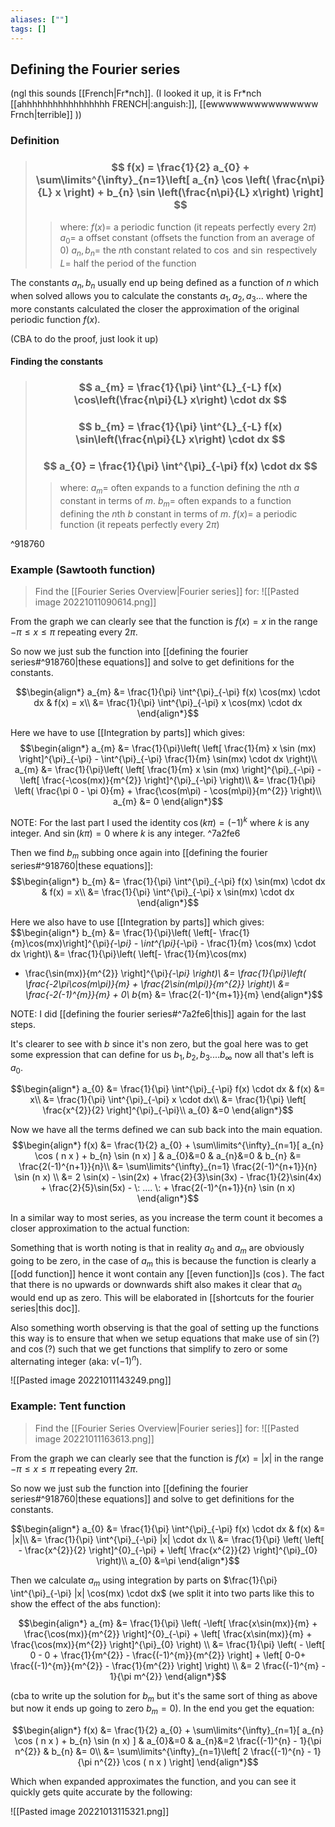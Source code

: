 ```yaml
---
aliases: [""]
tags: []
---
```


## Defining the Fourier series
(ngl this sounds [[French|Fr*nch]]. (I looked it up, it is Fr\*nch [[ahhhhhhhhhhhhhhhhh FRENCH|:anguish:]], [[ewwwwwwwwwwwwwww Frnch|terrible]] ))

### Definition

> ### $$ f(x) = \frac{1}{2} a_{0} + \sum\limits^{\infty}_{n=1}\left[ a_{n} \cos \left( \frac{n\pi}{L} x \right) + b_{n} \sin \left(\frac{n\pi}{L} x\right) \right] $$ 
>> where:
>> $f(x)=$ a periodic function (it repeats perfectly every $2\pi$)
>> $a_{0}=$ a offset constant (offsets the function from an average of 0)
>> $a_{n},b_{n}=$ the $n$th constant related to $\cos$ and $\sin$ respectively
>> $L=$ half the period of the function

The constants $a_{n},b_{n}$ usually end up being defined as a function of $n$ which when solved allows you to calculate the constants $a_{1},a_{2},a_{3}...$ where the more constants calculated the closer the approximation of the original periodic function $f(x)$.

(CBA to do the proof, just look it up)

#### Finding the constants

> ### $$ a_{m} = \frac{1}{\pi} \int^{L}_{-L} f(x) \cos\left(\frac{n\pi}{L} x\right) \cdot dx $$ 
> ### $$ b_{m} = \frac{1}{\pi} \int^{L}_{-L} f(x) \sin\left(\frac{n\pi}{L} x\right) \cdot dx $$ 
> ### $$ a_{0} = \frac{1}{\pi} \int^{\pi}_{-\pi} f(x) \cdot dx $$
>> where:
>> $a_{m}=$ often expands to a function defining the $n$th $a$ constant in terms of $m$.
>> $b_{m}=$ often expands to a function defining the $n$th $b$ constant in terms of $m$.
>> $f(x)=$ a periodic function (it repeats perfectly every $2\pi$)

^918760

### Example (Sawtooth function)
> Find the [[Fourier Series Overview|Fourier series]] for:
> ![[Pasted image 20221011090614.png]]

From the graph we can clearly see that the function is $f(x)=x$ in the range $-\pi\leq x \leq \pi$ repeating every $2\pi$. 

So now we just sub the function into [[defining the fourier series#^918760|these equations]] and solve to get definitions for the constants.

$$\begin{align*}
a_{m} &= \frac{1}{\pi} \int^{\pi}_{-\pi} f(x) \cos(mx) \cdot dx & f(x) = x\\
&= \frac{1}{\pi} \int^{\pi}_{-\pi} x \cos(mx) \cdot dx
\end{align*}$$

Here we have to use [[Integration by parts]] which gives:
$$\begin{align*}
a_{m} &= \frac{1}{\pi}\left(  \left[ \frac{1}{m} x \sin (mx) \right]^{\pi}_{-\pi} - \int^{\pi}_{-\pi} \frac{1}{m} \sin(mx) \cdot dx \right)\\
a_{m} &= \frac{1}{\pi}\left(  \left[ \frac{1}{m} x \sin (mx) \right]^{\pi}_{-\pi} - \left[ \frac{-\cos(mx)}{m^{2}}    
\right]^{\pi}_{-\pi} \right)\\
&= \frac{1}{\pi} \left( \frac{\pi 0 - \pi 0}{m} + \frac{\cos(m\pi) - \cos(m\pi)}{m^{2}} \right)\\
a_{m} &= 0
\end{align*}$$

NOTE: For the last part I used the identity $\cos(k\pi)=(-1)^{k}$ where $k$ is any integer. And $\sin(k\pi)=0$ where $k$ is any integer. ^7a2fe6

Then we find $b_{m}$ subbing once again into [[defining the fourier series#^918760|these equations]]:
$$\begin{align*}
b_{m} &= \frac{1}{\pi} \int^{\pi}_{-\pi} f(x) \sin(mx) \cdot dx & f(x) = x\\
&= \frac{1}{\pi} \int^{\pi}_{-\pi} x \sin(mx) \cdot dx
\end{align*}$$

Here we also have to use [[Integration by parts]] which gives:
$$\begin{align*}
b_{m} &= \frac{1}{\pi}\left(  \left[- \frac{1}{m}\cos(mx)\right]^{\pi}_{-\pi} - \int^{\pi}_{-\pi} - \frac{1}{m} \cos(mx) \cdot dx \right)\\
 &= \frac{1}{\pi}\left(  \left[- \frac{1}{m}\cos(mx) 
+ \frac{\sin(mx)}{m^{2}} \right]^{\pi}_{-\pi} \right)\\
 &= \frac{1}{\pi}\left( \frac{-2\pi\cos(m\pi)}{m} + \frac{2\sin(m\pi)}{m^{2}} \right)\\
&= \frac{-2(-1)^{m}}{m} + 0\\
b_{m} &= \frac{2(-1)^{m+1}}{m}
\end{align*}$$

NOTE: I did [[defining the fourier series#^7a2fe6|this]] again for the last steps.

It's clearer to see with $b$ since it's non zero, but the goal here was to get some expression that can define for us $b_{1},b_{2},b_{3}....b_{\infty}$ now all that's left is $a_{0}$.

$$\begin{align*}
a_{0} &= \frac{1}{\pi} \int^{\pi}_{-\pi} f(x) \cdot dx & f(x) &=  x\\
 &= \frac{1}{\pi} \int^{\pi}_{-\pi} x \cdot dx\\
&= \frac{1}{\pi} \left[ \frac{x^{2}}{2} \right]^{\pi}_{-\pi}\\
a_{0} &=0
\end{align*}$$

Now we have all the terms defined we can sub back into the main equation.
$$\begin{align*}
f(x) &= \frac{1}{2} a_{0} + \sum\limits^{\infty}_{n=1}[ a_{n} \cos ( n x ) + b_{n} \sin (n x) ] & a_{0}&=0 & a_{n}&=0 & b_{n} &= \frac{2(-1)^{n+1}}{n}\\
&= \sum\limits^{\infty}_{n=1} \frac{2(-1)^{n+1}}{n} \sin (n x) \\
&= 2 \sin(x) - \sin(2x) + \frac{2}{3}\sin(3x) - \frac{1}{2}\sin(4x) + \frac{2}{5}\sin(5x) - \: .... \: + \frac{2(-1)^{n+1}}{n} \sin (n x)
\end{align*}$$

In a similar way to most series, as you increase the term count it becomes a closer approximation to the actual function:

Something that is worth noting is that in reality $a_{0}$ and $a_{m}$ are obviously going to be zero, in the case of $a_{m}$ this is because the function is clearly a [[odd function]] hence it wont contain any [[even function]]s ($\cos$). The fact that there is no upwards or downwards shift also makes it clear that $a_{0}$ would end up as zero. This will be elaborated in [[shortcuts for the fourier series|this doc]].

Also something worth observing is that the goal of setting up the functions this way is to ensure that when we setup equations that make use of $\sin(?)$ and $\cos(?)$ such that we get functions that simplify to zero or some alternating integer (aka: v$(-1)^{n}$).

![[Pasted image 20221011143249.png]]



### Example: Tent function

> Find the [[Fourier Series Overview|Fourier series]] for:
> ![[Pasted image 20221011163613.png]]

From the graph we can clearly see that the function is $f(x)=|x|$ in the range $-\pi\leq x \leq \pi$ repeating every $2\pi$. 

So now we just sub the function into [[defining the fourier series#^918760|these equations]] and solve to get definitions for the constants.

$$\begin{align*}
a_{0} &= \frac{1}{\pi} \int^{\pi}_{-\pi} f(x) \cdot dx & f(x) &=  |x|\\
 &= \frac{1}{\pi} \int^{\pi}_{-\pi} |x| \cdot dx  \\
&= \frac{1}{\pi} \left( \left[ - \frac{x^{2}}{2} \right]^{0}_{-\pi} + \left[ \frac{x^{2}}{2} \right]^{\pi}_{0} \right)\\
a_{0} &=\pi
\end{align*}$$

Then we calculate $a_{m}$ using integration by parts on $\frac{1}{\pi} \int^{\pi}_{-\pi} |x| \cos(mx) \cdot dx$ (we split it into two parts like this to show the effect of the abs function):

$$\begin{align*}
a_{m} &= \frac{1}{\pi} \left( -\left[ \frac{x\sin(mx)}{m} + \frac{\cos(mx)}{m^{2}} \right]^{0}_{-\pi} + \left[ \frac{x\sin(mx)}{m} + \frac{\cos(mx)}{m^{2}} \right]^{\pi}_{0} \right) \\
 &= \frac{1}{\pi} \left( - \left[ 0 - 0 + \frac{1}{m^{2}} - \frac{(-1)^{m}}{m^{2}} \right] + \left[ 0-0+ \frac{(-1)^{m}}{m^{2}} - \frac{1}{m^{2}} \right] \right) \\
 &= 2 \frac{(-1)^{m} - 1}{\pi m^{2}}
\end{align*}$$

(cba to write up the solution for $b_{m}$ but it's the same sort of thing as above but now it ends up going to zero $b_{m}=0$). In the end you get the equation:

$$\begin{align*}
f(x) &= \frac{1}{2} a_{0} + \sum\limits^{\infty}_{n=1}[ a_{n} \cos ( n x ) + b_{n} \sin (n x) ] & a_{0}&=0 & a_{n}&=2 \frac{(-1)^{n} - 1}{\pi n^{2}} & b_{n} &= 0\\
&=   \sum\limits^{\infty}_{n=1}\left[ 2 \frac{(-1)^{n} - 1}{\pi n^{2}} \cos ( n x )  \right]   
\end{align*}$$

Which when expanded approximates the function, and you can see it quickly gets quite accurate by the following:

![[Pasted image 20221013115321.png]]


